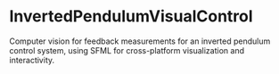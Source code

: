 # InvertedPendulumVisualControl
Computer vision for feedback measurements for an inverted pendulum control system, using SFML for cross-platform visualization and interactivity.
